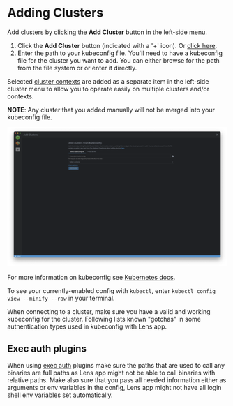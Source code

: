 # Adding Clusters

Add clusters by clicking the **Add Cluster** button in the left-side menu.

1. Click the **Add Cluster** button (indicated with a '+' icon). Or [click here](lens://app/cluster).
2. Enter the path to your kubeconfig file. You'll need to have a kubeconfig file for the cluster you want to add. You can either browse for the path from the file system or or enter it directly.

Selected [cluster contexts](https://kubernetes.io/docs/concepts/configuration/organize-cluster-access-kubeconfig/#context) are added as a separate item in the left-side cluster menu to allow you to operate easily on multiple clusters and/or contexts.

**NOTE**: Any cluster that you added manually will not be merged into your kubeconfig file.

![Add Cluster](images/add-cluster.png)

For more information on kubeconfig see [Kubernetes docs](https://kubernetes.io/docs/concepts/configuration/organize-cluster-access-kubeconfig/).

To see your currently-enabled config with `kubectl`, enter `kubectl config view --minify --raw` in your terminal.

When connecting to a cluster, make sure you have a valid and working kubeconfig for the cluster. Following lists known "gotchas" in some authentication types used in kubeconfig with Lens app.

## Exec auth plugins

When using [exec auth](https://kubernetes.io/docs/reference/access-authn-authz/authentication/#configuration) plugins make sure the paths that are used to call any binaries are full paths as Lens app might not be able to call binaries with relative paths. Make also sure that you pass all needed information either as arguments or env variables in the config, Lens app might not have all login shell env variables set automatically.
